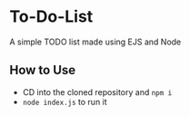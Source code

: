 # To-Do-List
A simple TODO list made using EJS and Node
## How to Use
- CD into the cloned repository and `npm i`
- `node index.js` to run it 
